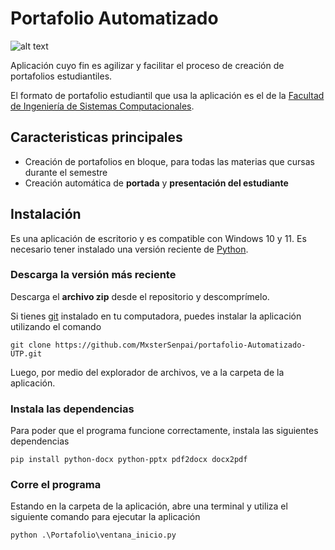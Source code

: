 # Portafolio Automatizado


 ![alt text](https://github.com/MxsterSenpai/portafolio-Automatizado-UTP/raw/main/Portafolio/imagenes/Logo.png
 "Logo de la aplicación.")

Aplicación cuyo fin es agilizar y facilitar el proceso de creación de portafolios estudiantiles.


El formato de portafolio estudiantil que usa la aplicación es el de la [Facultad de Ingeniería de Sistemas Computacionales](https://fisc.utp.ac.pa/).

## Caracteristicas principales

* Creación de portafolios en bloque, para todas las materias que cursas durante el semestre
* Creación automática de **portada** y **presentación del estudiante**

## Instalación

Es una aplicación de escritorio y es compatible con Windows 10 y 11. Es necesario tener instalado una versión reciente de [Python](https://www.python.org/downloads/).

### Descarga la versión más reciente

Descarga el **archivo zip** desde el repositorio y descomprímelo.

Si tienes [git](https://git-scm.com/) instalado en tu computadora, puedes instalar la aplicación utilizando el comando

```
git clone https://github.com/MxsterSenpai/portafolio-Automatizado-UTP.git
```

Luego, por medio del explorador de archivos, ve a la carpeta de la aplicación.

### Instala las dependencias

Para poder que el programa funcione correctamente, instala las siguientes dependencias

```
pip install python-docx python-pptx pdf2docx docx2pdf 
```


### Corre el programa

Estando en la carpeta de la aplicación, abre una terminal y utiliza el siguiente comando para ejecutar la aplicación

```
python .\Portafolio\ventana_inicio.py
```



